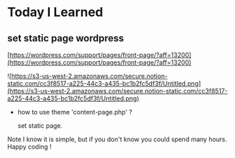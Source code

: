 # Today I Learned

## set static page wordpress

[https://wordpress.com/support/pages/front-page/?aff=13200](https://wordpress.com/support/pages/front-page/?aff=13200)

![https://s3-us-west-2.amazonaws.com/secure.notion-static.com/cc3f8517-a225-44c3-a435-bc1b2fc5df3f/Untitled.png](https://s3-us-west-2.amazonaws.com/secure.notion-static.com/cc3f8517-a225-44c3-a435-bc1b2fc5df3f/Untitled.png)

- how to use theme 'content-page.php' ?

    set static page.

Note I know it is simple, but if you don't know you could spend many hours.
Happy coding !
